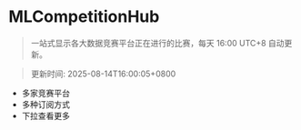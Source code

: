 # MLCompetitionHub

> 一站式显示各大数据竞赛平台正在进行的比赛，每天 16:00 UTC+8 自动更新。
  
> 更新时间: 2025-08-14T16:00:05+0800 

* 多家竞赛平台
* 多种订阅方式
* 下拉查看更多